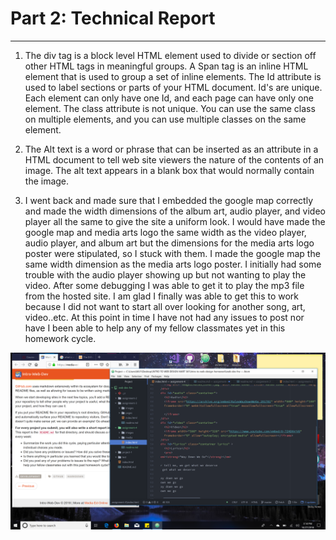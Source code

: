 # Part 2: Technical Report
***
1. The div tag is a block level HTML element used to divide or section off other HTML tags in meaningful groups. A Span tag is an inline HTML element that is used to group a set of inline elements. The Id attribute is used to label sections or parts of your HTML document. Id's are unique. Each element can only have one Id, and each page can have only one element. The class attribute is not unique. You can use the same class on multiple elements, and you can use multiple classes on the same element.

2. The Alt text is a word or phrase that can be inserted as an attribute in a HTML document to tell web site viewers the nature of the contents of an image. The alt text appears in a blank box that would normally contain the image.

3. I went back and made sure that I embedded the google map correctly and made the width dimensions of the album art, audio player, and video player all the same to give the site a uniform look. I would have made the google map and media arts logo the same width as the video player, audio player, and album art but the dimensions for the media arts logo poster were stipulated, so I stuck with them. I made the google map the same width dimension as the media arts logo poster.  I initially had some trouble with the audio player showing up but not wanting to play the video. After some debugging I was able to get it to play the mp3 file from the hosted site. I am glad I finally was able to get this to work because I did not want to start all over looking for another song, art, video..etc.  At this point in time I have not had any issues to post nor have I been able to help any of my fellow classmates yet in this homework cycle.

![screenshot.png](images/screenshot.png)
